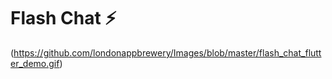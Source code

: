 
# Flash Chat ⚡️

(https://github.com/londonappbrewery/Images/blob/master/flash_chat_flutter_demo.gif)

